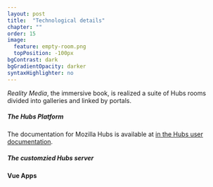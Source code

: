 ```yaml
---
layout: post
title:  "Technological details"
chapter: ""
order: 15
image:
  feature: empty-room.png
  topPosition: -100px
bgContrast: dark
bgGradientOpacity: darker
syntaxHighlighter: no
---
```


*Reality Media*, the immersive book, is realized a suite of Hubs rooms divided into galleries and linked by portals.


##### The Hubs Platform


The documentation for Mozilla Hubs is available at <a href="https://hubs.mozilla.com/docs" target="blank">in the Hubs user documentation</a>.  

##### The customzied Hubs server


#### Vue Apps




